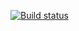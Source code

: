[![Build status](https://ci.appveyor.com/api/projects/status/oxvh41r3ytsw4q5e?svg=true)](https://ci.appveyor.com/project/RomanEasyRun/api-ci)
